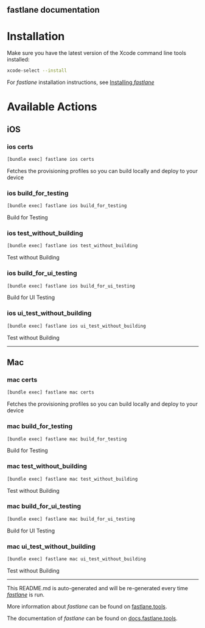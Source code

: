 fastlane documentation
----

# Installation

Make sure you have the latest version of the Xcode command line tools installed:

```sh
xcode-select --install
```

For _fastlane_ installation instructions, see [Installing _fastlane_](https://docs.fastlane.tools/#installing-fastlane)

# Available Actions

## iOS

### ios certs

```sh
[bundle exec] fastlane ios certs
```

Fetches the provisioning profiles so you can build locally and deploy to your device

### ios build_for_testing

```sh
[bundle exec] fastlane ios build_for_testing
```

Build for Testing

### ios test_without_building

```sh
[bundle exec] fastlane ios test_without_building
```

Test without Building

### ios build_for_ui_testing

```sh
[bundle exec] fastlane ios build_for_ui_testing
```

Build for UI Testing

### ios ui_test_without_building

```sh
[bundle exec] fastlane ios ui_test_without_building
```

Test without Building

----


## Mac

### mac certs

```sh
[bundle exec] fastlane mac certs
```

Fetches the provisioning profiles so you can build locally and deploy to your device

### mac build_for_testing

```sh
[bundle exec] fastlane mac build_for_testing
```

Build for Testing

### mac test_without_building

```sh
[bundle exec] fastlane mac test_without_building
```

Test without Building

### mac build_for_ui_testing

```sh
[bundle exec] fastlane mac build_for_ui_testing
```

Build for UI Testing

### mac ui_test_without_building

```sh
[bundle exec] fastlane mac ui_test_without_building
```

Test without Building

----

This README.md is auto-generated and will be re-generated every time [_fastlane_](https://fastlane.tools) is run.

More information about _fastlane_ can be found on [fastlane.tools](https://fastlane.tools).

The documentation of _fastlane_ can be found on [docs.fastlane.tools](https://docs.fastlane.tools).
